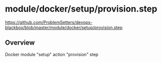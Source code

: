 # module/docker/setup/provision.step

https://github.com/ProblemSetters/devops-blackbox/blob/master/module/docker/setup/provision.step

## Overview

Docker module "setup" action "provision" step




